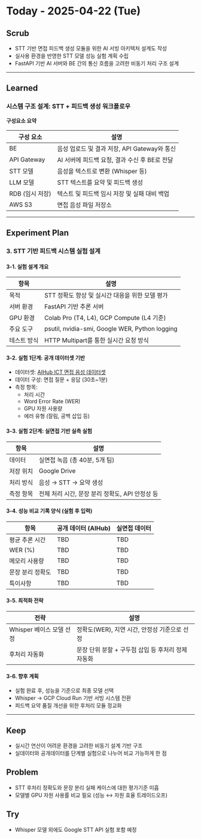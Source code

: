 # Today - 2025-04-22 (Tue)

## Scrub
- STT 기반 면접 피드백 생성 모듈을 위한 AI 서빙 아키텍처 설계도 작성
- 실사용 환경을 반영한 STT 모델 성능 실험 계획 수립
- FastAPI 기반 AI 서버와 BE 간의 통신 흐름을 고려한 비동기 처리 구조 설계

---

## Learned

### 시스템 구조 설계: STT + 피드백 생성 워크플로우

**구성요소 요약**

| 구성 요소     | 설명                                                  |
|--------------|-------------------------------------------------------|
| BE           | 음성 업로드 및 결과 저장, API Gateway와 통신         |
| API Gateway  | AI 서버에 피드백 요청, 결과 수신 후 BE로 전달        |
| STT 모델      | 음성을 텍스트로 변환 (Whisper 등)                     |
| LLM 모델      | STT 텍스트를 요약 및 피드백 생성                      |
| RDB (임시 저장) | 텍스트 및 피드백 임시 저장 및 실패 대비 백업         |
| AWS S3       | 면접 음성 파일 저장소                                 |

---

## Experiment Plan

### 3. STT 기반 피드백 시스템 실험 설계

#### 3-1. 실험 설계 개요

| 항목        | 설명                                                |
|-------------|-----------------------------------------------------|
| 목적        | STT 정확도 향상 및 실시간 대응을 위한 모델 평가    |
| 서버 환경    | FastAPI 기반 추론 서버                               |
| GPU 환경     | Colab Pro (T4, L4), GCP Compute (L4 기준)           |
| 주요 도구    | psutil, nvidia-smi, Google WER, Python logging      |
| 테스트 방식  | HTTP Multipart를 통한 실시간 요청 방식              |

#### 3-2. 실험 1단계: 공개 데이터셋 기반

- 데이터셋: [AIHub ICT 면접 음성 데이터셋](https://aihub.or.kr/aihubdata/data/view.do?dataSetSn=71592)
- 데이터 구성: 면접 질문 + 응답 (30초~1분)
- 측정 항목:
  - 처리 시간
  - Word Error Rate (WER)
  - GPU 자원 사용량
  - 에러 유형 (잘림, 공백 삽입 등)

#### 3-3. 실험 2단계: 실면접 기반 실측 실험

| 항목        | 설명                                         |
|-------------|----------------------------------------------|
| 데이터      | 실면접 녹음 (총 40분, 5개 팀)                |
| 저장 위치    | Google Drive                                |
| 처리 방식    | 음성 → STT → 요약 생성                       |
| 측정 항목    | 전체 처리 시간, 문장 분리 정확도, API 안정성 등 |

#### 3-4. 성능 비교 기록 양식 (실험 후 입력)

| 항목                | 공개 데이터 (AIHub) | 실면접 데이터 |
|---------------------|---------------------|----------------|
| 평균 추론 시간       | TBD                 | TBD            |
| WER (%)             | TBD                 | TBD            |
| 메모리 사용량        | TBD                 | TBD            |
| 문장 분리 정확도     | TBD                 | TBD            |
| 특이사항            | TBD                 | TBD            |

#### 3-5. 최적화 전략

| 전략                    | 설명                                                  |
|-------------------------|-------------------------------------------------------|
| Whisper 베이스 모델 선정 | 정확도(WER), 지연 시간, 안정성 기준으로 선정         |
| 후처리 자동화           | 문장 단위 분할 + 구두점 삽입 등 후처리 정제 자동화   |

#### 3-6. 향후 계획

- 실험 완료 후, 성능을 기준으로 최종 모델 선택
- Whisper → GCP Cloud Run 기반 서빙 시스템 전환
- 피드백 요약 품질 개선을 위한 후처리 모듈 정교화

---

## Keep
- 실시간 연산이 어려운 환경을 고려한 비동기 설계 기반 구조
- 실데이터와 공개데이터를 단계별 실험으로 나누어 비교 가능하게 한 점

## Problem
- STT 후처리 정확도와 문장 분리 실패 케이스에 대한 평가기준 미흡
- 모델별 GPU 자원 사용률 비교 필요 (성능 ↔ 자원 효율 트레이드오프)

## Try
- Whisper 모델 외에도 Google STT API 실험 포함 예정